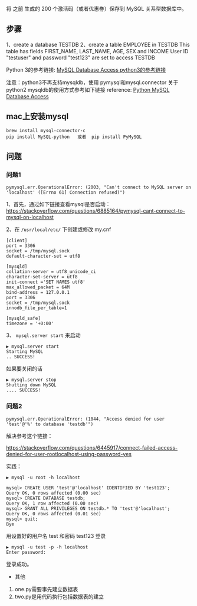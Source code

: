 
将 之前 生成的 200 个激活码（或者优惠券）保存到 MySQL 关系型数据库中。

## 步骤
1、create a database TESTDB
2、create a table EMPLOYEE in TESTDB
This table has fields FIRST_NAME, LAST_NAME, AGE, SEX and INCOME
User ID "testuser" and password "test123" are set to access TESTDB

Python 3的参考链接: [MySQL Database Access python3的参考链接](https://www.tutorialspoint.com/python3/python_database_access.htm)


注意：python3不再支持mysqldb，使用 pymysql和mysql.connector
关于python2 mysqldb的使用方式参考如下链接
reference: [Python MySQL Database Access](https://www.tutorialspoint.com/python/python_database_access.htm)

## mac上安装mysql

```
brew install mysql-connector-c 
pip install MySQL-python   或者  pip install PyMySQL
```

## 问题
### 问题1

```
pymysql.err.OperationalError: (2003, "Can't connect to MySQL server on 'localhost' ([Errno 61] Connection refused)")
```
1、首先，通过如下链接查看mysql是否启动：
https://stackoverflow.com/questions/6885164/pymysql-cant-connect-to-mysql-on-localhost

2、在 `/usr/local/etc/` 下创建或修改 my.cnf

```
[client]
port = 3306
socket = /tmp/mysql.sock
default-character-set = utf8

[mysqld]
collation-server = utf8_unicode_ci
character-set-server = utf8
init-connect ='SET NAMES utf8'
max_allowed_packet = 64M
bind-address = 127.0.0.1
port = 3306
socket = /tmp/mysql.sock
innodb_file_per_table=1

[mysqld_safe]
timezone = '+0:00'
```

3、 `mysql.server start` 来启动

```
▶ mysql.server start
Starting MySQL
.. SUCCESS!
```

如果要关闭的话

```
▶ mysql.server stop
Shutting down MySQL
.... SUCCESS!
```

### 问题2

```
pymysql.err.OperationalError: (1044, "Access denied for user 'test'@'%' to database 'testdb'")
```

解决参考这个链接：

https://stackoverflow.com/questions/6445917/connect-failed-access-denied-for-user-rootlocalhost-using-password-yes

实践：

```
▶ mysql -u root -h localhost

mysql> CREATE USER 'test'@'localhost' IDENTIFIED BY 'test123';
Query OK, 0 rows affected (0.00 sec)
mysql> CREATE DATABASE testdb;
Query OK, 1 row affected (0.00 sec)
mysql> GRANT ALL PRIVILEGES ON testdb.* TO 'test'@'localhost';
Query OK, 0 rows affected (0.01 sec)
mysql> quit;
Bye
```

用设置好的用户名 test 和密码 test123 登录

```
▶ mysql -u test -p -h localhost
Enter password:
```

登录成功。

- 其他
 1. one.py需要事先建立数据表
 2. two.py是用代码执行包括数据表的建立
